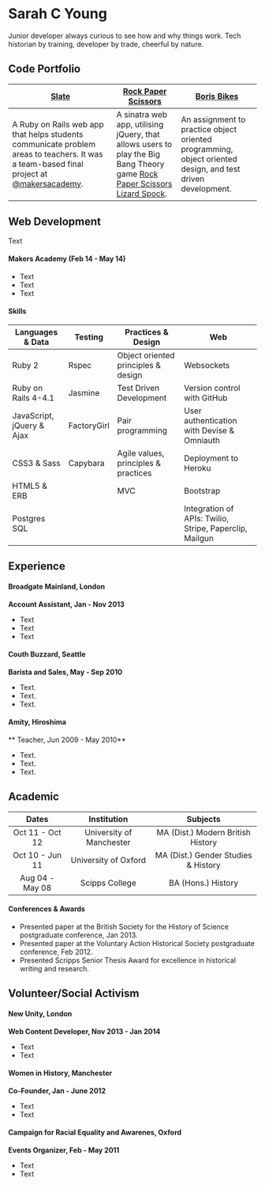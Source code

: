 # Sarah C Young

Junior developer always curious to see how and why things work. Tech historian by training, developer by trade, cheerful by nature.

## Code Portfolio

| [Slate](https://github.com/slateapp/slate) | [Rock Paper Scissors](https://github.com/sarahseewhy/RockPaperScissors) | [Boris Bikes](https://github.com/sarahseewhy/boris-bike) |
|---|---|---|
| A Ruby on Rails web app that helps students communicate problem areas to teachers. It was a team-based final project at [@makersacademy](https://github.com/makersacademy).| A sinatra web app, utilising jQuery, that allows users to play the Big Bang Theory game [Rock Paper Scissors Lizard Spock](https://www.youtube.com/watch?v=iapcKVn7DdY). | An assignment to practice object oriented programming, object oriented design, and test driven development. |

Web Development
---------------

Text

#### Makers Academy (Feb 14 - May 14)
* Text
* Text
* Text

#### Skills

| Languages	& Data     			| Testing			| Practices	& Design						       | Web 																			               |
| ------------------------- | ----------- | ------------------------------------ | ------------------------------------------------------- |
| Ruby 2                    | Rspec 			| Object oriented principles & design  | Websockets                                              |
| Ruby on Rails 4-4.1 			| Jasmine		  | Test Driven Development              | Version control with GitHub                             |
| JavaScript, jQuery & Ajax | FactoryGirl | Pair programming                     | User authentication with Devise & Omniauth              |
| CSS3 & Sass 							| Capybara    | Agile values, principles & practices | Deployment to Heroku                                    |
| HTML5 & ERB               |							| MVC                                  | Bootstrap																	             |
| Postgres SQL							|							|																			 | Integration of APIs: Twilio, Stripe, Paperclip, Mailgun |


Experience
----------

#### Broadgate Mainland, London
**Account Assistant, Jan - Nov 2013**
- Text
- Text
- Text

#### Couth Buzzard, Seattle
**Barista and Sales, May - Sep 2010**
- Text.
- Text.
- Text.

#### Amity, Hiroshima
** Teacher, Jun 2009 - May 2010**
- Text.
- Text.
- Text.

Academic
--------
|       Dates       |        Institution                |            Subjects                   |
| :---------------: | :-------------------------------: | :-----------------------------------: | 
| Oct 11 - Oct 12   | University of Manchester          | MA (Dist.) Modern British History     | 
| Oct 10 - Jun 11   | University of Oxford              | MA (Dist.) Gender Studies & History   |
| Aug 04 - May 08   | Scipps College                    | BA (Hons.) History

#### Conferences & Awards
- Presented paper at the British Society for the History of Science postgraduate conference, Jan 2013.
- Presented paper at the Voluntary Action Historical Society postgraduate conference, Feb 2012.
- Presented Scripps Senior Thesis Award for excellence in historical writing and research.


Volunteer/Social Activism
-------------------------
#### New Unity, London
**Web Content Developer, Nov 2013 - Jan 2014**
- Text
- Text

#### Women in History, Manchester
**Co-Founder, Jan - June 2012**
- Text
- Text

#### Campaign for Racial Equality and Awarenes, Oxford
**Events Organizer, Feb - May 2011**
- Text
- Text
